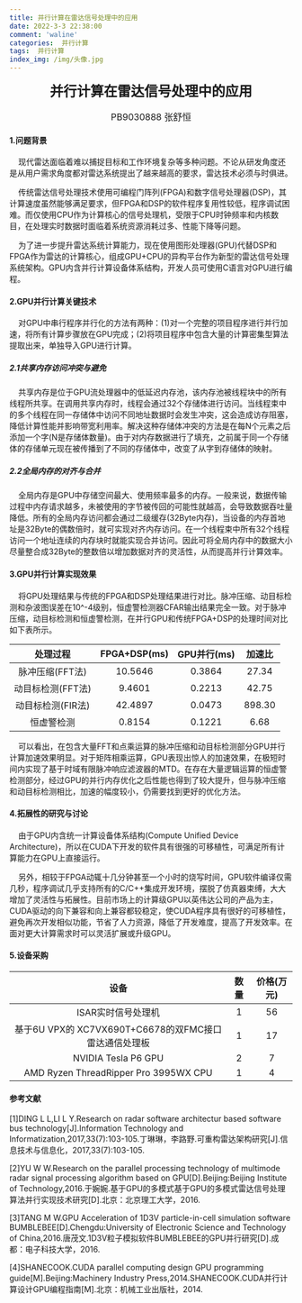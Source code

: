 ```yaml
---
title: 并行计算在雷达信号处理中的应用
date: 2022-3-3 22:38:00
comment: 'waline'
categories:  并行计算
tags:  并行计算
index_img: /img/头像.jpg
---
```


<center><b><font size = 5> 并行计算在雷达信号处理中的应用</font></b></center> 

<br>

<center><font size = 3>   PB9030888 张舒恒</font></center>                                                                                 



#### 1.问题背景

&nbsp;&nbsp;&nbsp;&nbsp;现代雷达面临着难以捕捉目标和工作环境复杂等多种问题。不论从研发角度还是从用户需求角度都对雷达系统提出了越来越高的要求，雷达技术必须与时俱进。

&nbsp;&nbsp;&nbsp;&nbsp;传统雷达信号处理技术使用可编程门阵列(FPGA)和数字信号处理器(DSP)，其计算速度虽然能够满足要求，但FPGA和DSP的软件程序复用性较低，程序调试困难。而仅使用CPU作为计算核心的信号处理机，受限于CPU时钟频率和内核数目，在处理实时数据时面临着系统资源消耗过多、性能下降等问题。

&nbsp;&nbsp;&nbsp;&nbsp;为了进一步提升雷达系统计算能力，现在使用图形处理器(GPU)代替DSP和FPGA作为雷达的计算核心，组成GPU+CPU的异构平台作为新型的雷达信号处理系统架构。GPU内含并行计算设备体系结构，开发人员可使用C语言对GPU进行编程。

#### 2.GPU并行计算关键技术

&nbsp;&nbsp;&nbsp;&nbsp;对GPU中串行程序并行化的方法有两种：(1)对一个完整的项目程序进行并行加速，将所有计算步骤放在GPU完成；(2)将项目程序中包含大量的计算密集型算法提取出来，单独导入GPU进行计算。

##### 		2.1共享内存访问冲突与避免

&nbsp;&nbsp;&nbsp;&nbsp;共享内存是位于GPU流处理器中的低延迟内存池，该内存池被线程块中的所有线程所共享。在调用共享内存时，线程会通过32个存储体进行访问。当线程束中的多个线程在同一存储体中访问不同地址数据时会发生冲突，这会造成访存阻塞，降低计算性能并影响带宽利用率。解决这种存储体冲突的方法是在每N个元素之后添加一个字(N是存储体数量)。由于对内存数据进行了填充，之前属于同一个存储体的存储单元现在被传播到了不同的存储体中，改变了从字到存储体的映射。

##### 		2.2全局内存的对齐与合并

&nbsp;&nbsp;&nbsp;&nbsp;全局内存是GPU中存储空间最大、使用频率最多的内存。一般来说，数据传输过程中内存请求越多，未被使用的字节被传回的可能性就越高，会导致数据吞吐量降低。所有的全局内存访问都会通过二级缓存(32Byte内存)，当设备的内存首地址是32Byte的偶数倍时，就可实现对齐内存访问。在一个线程束中所有32个线程访问一个地址连续的内存块时就能实现合并访问。因此可将全局内存中的数据大小尽量整合成32Byte的整数倍以增加数据对齐的灵活性，从而提高并行计算效率。

#### 3.GPU并行计算实现效果

&nbsp;&nbsp;&nbsp;&nbsp;将GPU处理结果与传统的FPGA和DSP处理结果进行对比。脉冲压缩、动目标检测和杂波图误差在10^-4级别，恒虚警检测器CFAR输出结果完全一致。对于脉冲压缩，动目标检测和恒虚警检测，在并行GPU和传统FPGA+DSP的处理时间对比如下表所示。

| 处理过程        | FPGA+DSP(ms) | GPU并行(ms) | 加速比 |
| :----------: | :---: | :---: | :---: |
| 脉冲压缩(FFT法) | 10.5646 | 0.3864 | 27.34 |
| 动目标检测(FFT法) | 9.4601 | 0.2213 | 42.75 |
| 动目标检测(FIR法) | 42.4897 | 0.0473 | 898.30 |
| 恒虚警检测 | 0.8154 | 0.1221 | 6.68 |

&nbsp;&nbsp;&nbsp;&nbsp;可以看出，在包含大量FFT和点乘运算的脉冲压缩和动目标检测部分GPU并行计算加速效果明显。对于矩阵相乘运算，GPU表现出惊人的加速效果，在极短时间内实现了基于时域有限脉冲响应滤波器的MTD。在存在大量逻辑运算的恒虚警检测部分，经过GPU的并行内存优化之后性能也得到了较大提升，但与脉冲压缩和动目标检测相比，加速的幅度较小，仍需要找到更好的优化方法。

#### 4.拓展性的研究与讨论

&nbsp;&nbsp;&nbsp;&nbsp;由于GPU内含统一计算设备体系结构(Compute Unified Device Architecture)，所以在CUDA下开发的软件具有很强的可移植性，可满足所有计算能力在GPU上直接运行。

&nbsp;&nbsp;&nbsp;&nbsp;另外，相较于FPGA动辄十几分钟甚至一个小时的烧写时间，GPU软件编译仅需几秒，程序调试几乎支持所有的C/C++集成开发环境，摆脱了仿真器束缚，大大增加了灵活性与拓展性。目前市场上的计算级GPU以英伟达公司的产品为主，CUDA驱动的向下兼容和向上兼容都较稳定，使CUDA程序具有很好的可移植性，避免再次开发相似功能，节省了人力资源，降低了开发难度，提高了开发效率。在面对更大计算需求时可以灵活扩展或升级GPU。

#### 5.设备采购

|                         设备                          | 数量 | 价格(万元) |
| :---------------------------------------------------: | :--: | :--------: |
|                  ISAR实时信号处理机                   |  1   |     56     |
| 基于6U VPX的 XC7VX690T+C6678的双FMC接口雷达通信处理板 |  1   |     17     |
|                  NVIDIA Tesla P6 GPU                  |  2   |     7      |
|         AMD Ryzen ThreadRipper Pro 3995WX CPU         |  1   |     4      |



#### 参考文献

[1]DING L L,LI L Y.Research on radar software architectur based software bus technology[J].Information Technology and Informatization,2017,33(7):103-105.丁琳琳，李路野.可重构雷达架构研究[J].信息技术与信息化，2017,33(7):103-105.

[2]YU W W.Research on the parallel processing technology of multimode radar signal processing algorithm based on GPU[D].Beijing:Beijing Institute of Technology,2016.于婉婉.基于GPU的多模式基于GPU的多模式雷达信号处理算法并行实现技术研究[D].北京：北京理工大学，2016.

[3]TANG M W.GPU Acceleration of 1D3V particle-in-cell simulation software BUMBLEBEE[D].Chengdu:University of Electronic Science and Technology of China,2016.唐茂文.1D3V粒子模拟软件BUMBLEBEE的GPU并行研究[D].成都：电子科技大学，2016.

[4]SHANECOOK.CUDA parallel computing design GPU programming guide[M].Beijing:Machinery Industry Press,2014.SHANECOOK.CUDA并行计算设计GPU编程指南[M].北京：机械工业出版社，2014.